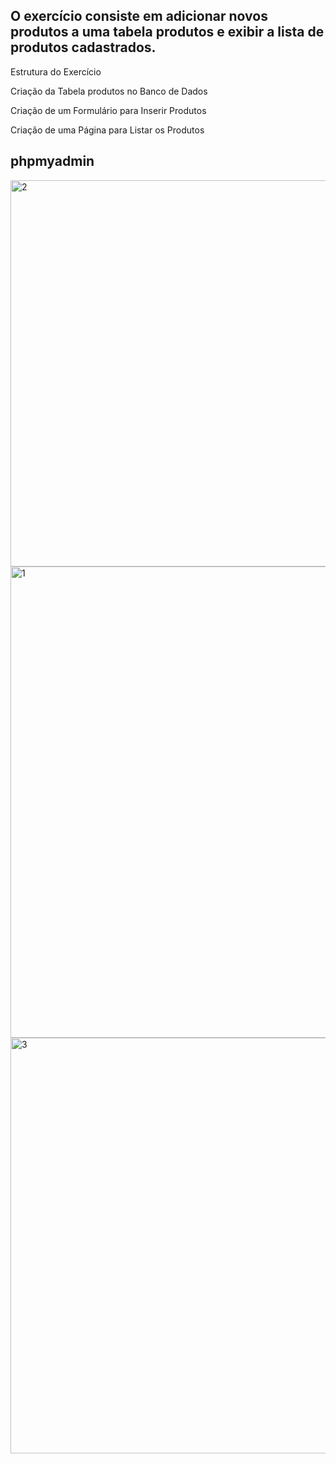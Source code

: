 ## O exercício consiste em adicionar novos produtos a uma tabela produtos e exibir a lista de produtos cadastrados.

Estrutura do Exercício

Criação da Tabela produtos no Banco de Dados

Criação de um Formulário para Inserir Produtos

Criação de uma Página para Listar os Produtos


## phpmyadmin

<img width="618" alt="2" src="https://github.com/DayaneNogueira/produtos/assets/160977080/c9c7d78d-92ec-49e2-99d2-efcb240ed212">


<img width="754" alt="1" src="https://github.com/DayaneNogueira/produtos/assets/160977080/c43812f6-6e94-44eb-a327-c6e019f516ab">


<img width="665" alt="3" src="https://github.com/DayaneNogueira/produtos/assets/160977080/eaeff7c4-865a-40f9-8967-50a874e90b6c">

